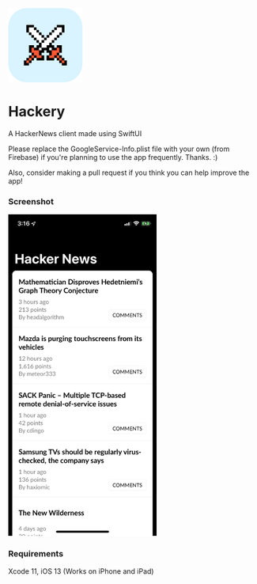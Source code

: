 <img src="appicon.gif" alt="App icon" width="150" height="150">

# Hackery
A HackerNews client made using SwiftUI

Please replace the GoogleService-Info.plist file with your own (from Firebase) if you're planning to use the app frequently. Thanks. :)

Also, consider making a pull request if you think you can help improve the app!

### Screenshot
<img src="screen.png" alt="App screenshot" width="300" height="650">

### Requirements
Xcode 11, iOS 13 (Works on iPhone and iPad)
